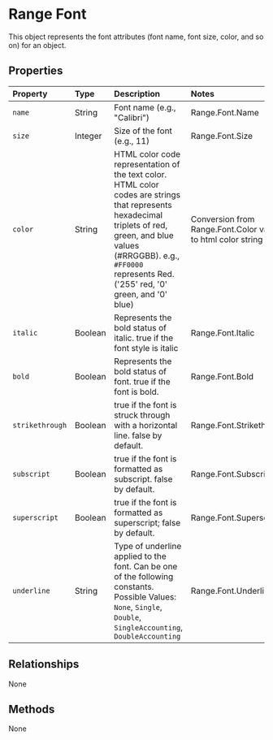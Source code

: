 ﻿# Range Font

This object represents the font attributes (font name, font size, color, and so on) for an object. 

## Properties
| Property         | Type    |Description|Notes |
|:-----------------|:--------|:----------|:-----|
|`name`|String|Font name (e.g., "Calibri")|Range.Font.Name|
|`size`|Integer|Size of the font (e.g., 11)|Range.Font.Size|
|`color`|String|HTML color code representation of the text color. HTML color codes are strings that represents hexadecimal triplets of red, green, and blue values (#RRGGBB). e.g., `#FF0000` represents Red. ('255' red, '0' green, and '0' blue) |Conversion from Range.Font.Color value to html color string|
|`italic`|Boolean|Represents the bold status of italic. true if the font style is italic|Range.Font.Italic|
|`bold`|Boolean|Represents the bold status of font. true if the font is bold. |Range.Font.Bold|
|`strikethrough`|Boolean|true if the font is struck through with a horizontal line. false by default.|Range.Font.Strikethrough|
|`subscript`|Boolean|true if the font is formatted as subscript. false by default.|Range.Font.Subscript|
|`superscript`|Boolean|true if the font is formatted as superscript; false by default.|Range.Font.Superscript  |
|`underline`|String|Type of underline applied to the font. Can be one of the following constants. Possible Values: `None`, `Single`, `Double`, `SingleAccounting`, `DoubleAccounting`|Range.Font.Underline|

## Relationships
None

## Methods

None